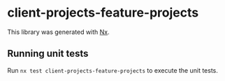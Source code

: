 # client-projects-feature-projects

This library was generated with [Nx](https://nx.dev).

## Running unit tests

Run `nx test client-projects-feature-projects` to execute the unit tests.
